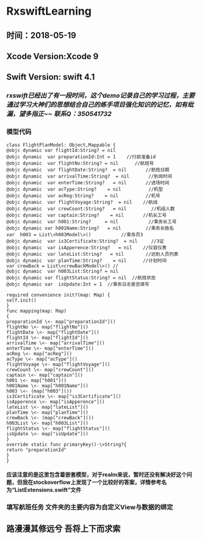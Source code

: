 # RxswiftLearning
## 时间：2018-05-19
## Xcode Version:Xcode 9
## Swift Version: swift 4.1
### *rxswift已经出了有一段时间，这个demo记录自己的学习过程，主要通过学习大神们的思想结合自己的练手项目强化知识的记忆，如有纰漏，望多指正\~\~ 联系Q：350541732*
### 模型代码
````
class FlightPlanModel: Object,Mappable {
@objc dynamic var flightId:String? = nil
@objc dynamic  var preparationId:Int = 1    //行前准备id
@objc dynamic  var flightNo:String? = nil      //航班号
@objc dynamic  var flightDate:String?  = nil       //航班日期
@objc dynamic  var arrivalTime:String?  = nil       //到岗时间
@objc dynamic  var enterTime:String?   = nil       //进场时间
@objc dynamic  var acType:String?    = nil          //机型
@objc dynamic  var acReg:String?    = nil          //机号
@objc dynamic  var flightVoyage:String?  = nil    //航线
@objc dynamic  var crewCount:String?   = nil         //机组人数
@objc dynamic  var captain:String?    = nil       //机长工号
@objc dynamic  var h001:String?     = nil           //乘务长工号
@objc dynamic var h001Name:String?   = nil         //乘务长姓名
var  h003 = List\<h003Model\>()           //乘务员3
@objc dynamic  var is3Certificate:String?  = nil     //3证
@objc dynamic  var isApperence:String?   = nil    //仪容仪表
@objc dynamic  var lateList:String?   = nil        //迟到人员列表
@objc dynamic  var planTime:String?    = nil      //计划时间
var crewBack = List\<crewBackModel\>() //
@objc dynamic  var h003List:String? = nil
@objc dynamic var flightStatus:String? = nil  //航班状态
@objc dynamic var  isUpdate:Int = 1  //乘务日志是否填写
   
required convenience init?(map: Map) {
self.init()
}
func mapping(map: Map)
{
preparationId \<- map["preparationId"]()
flightNo \<- map["flightNo"]()
flightDate \<- map["flightDate"]()
flightId \<- map["flightId"]()
arrivalTime \<- map["arrivalTime"]()
enterTime \<- map["enterTime"]()
acReg \<- map["acReg"]()
acType \<- map["acType"]()
flightVoyage \<- map["flightVoyage"]()
crewCount \<- map["crewCount"]()
captain \<- map["captain"]()
h001 \<- map["h001"]()
h001Name \<- map["h001Name"]()
h003 \<- (map["h003"]())
is3Certificate \<- map["is3Certificate"]()
isApperence \<- map["isApperence"]()
lateList \<- map["lateList"]()
planTime \<- map["planTime"]()
crewBack \<- (map["crewBack"]())
h003List \<- map["h003List"]()
flightStatus \<- map["flightStatus"]()
isUpdate \<- map["isUpdate"]()
}
override static func primaryKey()-\>String?{
return "preparationId"
}
}
````
#### 应该注意的是这里包含着嵌套模型，对于realm来说，暂时还没有解决好这个问题，但我在stockoverflow上发现了一个比较好的答案，详情参考名为“ListExtensions.swift”文件
### 填写航班任务 文件夹的主要内容为自定义View与数据的绑定
[][1]
## 路漫漫其修远兮 吾将上下而求索





[1]:	https://github.com/350541732/RxswiftLearning.git "Demo地址"